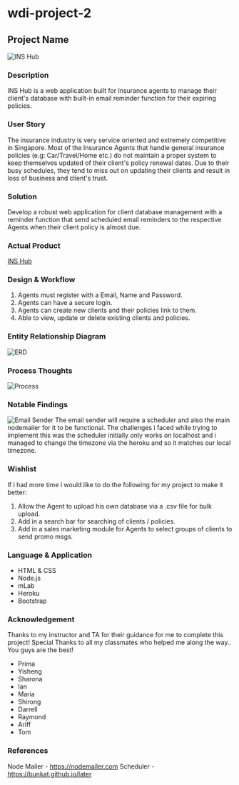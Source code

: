 # wdi-project-2

## Project Name
![INS Hub](http://i.imgur.com/9tbKxJa.png)

### Description
INS Hub is a web application built for Insurance agents to manage their client's database with built-in email reminder function for their expiring policies.

### User Story
The insurance industry is very service oriented and extremely competitive in Singapore. 
Most of the Insurance Agents that handle general insurance policies (e.g: Car/Travel/Home etc.) 
do not maintain a proper system to keep themselves updated of their client's policy renewal dates.
Due to their busy schedules, they tend to miss out on updating their clients and result in loss of business and client's trust.

### Solution
Develop a robust web application for client database management with a reminder function that send scheduled email reminders to
the respective Agents when their client policy is almost due.

### Actual Product
[INS Hub](https://pure-sierra-62030.herokuapp.com)

### Design & Workflow
1) Agents must register with a Email, Name and Password.
2) Agents can have a secure login.
3) Agents can create new clients and their policies link to them. 
4) Able to view, update or delete existing clients and policies.

### Entity Relationship Diagram
![ERD](http://i.imgur.com/wKksrcw.jpg)

### Process Thoughts
![Process](http://i.imgur.com/ZZD3bc3.jpg)

### Notable Findings
![Email Sender](http://i.imgur.com/YwiX4rI.png)
The email sender will require a scheduler and also the main nodemailer for it to be functional.
The challenges i faced while trying to implement this was the scheduler initially only works on localhost and i managed to change the timezone via the heroku and so it matches our local timezone.

### Wishlist
If i had more time i would like to do the following for my project to make it better:
1) Allow the Agent to upload his own database via a .csv file for bulk upload.
2) Add in a search bar for searching of clients / policies.
3) Add in a sales marketing module for Agents to select groups of clients to send promo msgs.


### Language & Application
- HTML & CSS
- Node.js
- mLab
- Heroku
- Bootstrap

### Acknowledgement
Thanks to my instructor and TA for their guidance for me to complete this project!
Special Thanks to all my classmates who helped me along the way.. You guys are the best!
- Prima
- Yisheng
- Sharona
- Ian
- Maria
- Shirong
- Darrell
- Raymond
- Ariff
- Tom

### References
Node Mailer - https://nodemailer.com
Scheduler - https://bunkat.github.io/later

